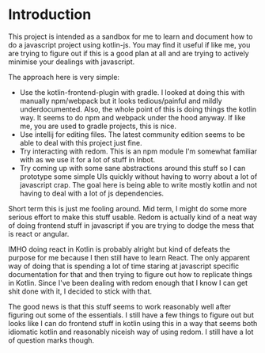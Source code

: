 # Introduction

This project is intended as a sandbox for me to learn and document how to do a javascript project using kotlin-js. You may find it useful if like me, you are trying to figure out if this is a good plan at all and are trying to actively minimise your dealings with javascript.

The approach here is very simple:

- Use the kotlin-frontend-plugin with gradle. I looked at doing this with manually npm/webpack but it looks tedious/painful and mildly underdocumented. Also, the whole point of this is doing things the kotlin way. It seems to do npm and webpack under the hood anyway. If like me, you are used to gradle projects, this is nice. 
- Use intellij for editing files. The latest community edition seems to be able to deal with this project just fine.
- Try interacting with redom. This is an npm module I'm somewhat familiar with as we use it for a lot of stuff in Inbot. 
- Try coming up with some sane abstractions around this stuff so I can prototype some simple UIs quickly without having to worry about a lot of javascript crap. The goal here is being able to write mostly kotlin and not having to deal with a lot of js dependencies.

Short term this is just me fooling around. Mid term, I might do some more serious effort to make this stuff usable. Redom is actually kind of a neat way of doing frontend stuff in javascript if you are trying to dodge the mess that is react or angular. 

IMHO doing react in Kotlin is probably alright but kind of defeats the purpose for me because I then still have to learn React. The only apparent way of doing that is spending a lot of time staring at javascript specific documentation for that and then trying to figure out how to replicate things in Kotlin. Since I've been dealing with redom enough that I know I can get shit done with it, I decided to stick with that.

The good news is that this stuff seems to work reasonably well after figuring out some of the essentials. I still have a few things to figure out but looks like I can do frontend stuff in kotlin using this in a way that seems both idiomatic kotlin and reasonably niceish way of using redom. I still have a lot of question marks though. 




